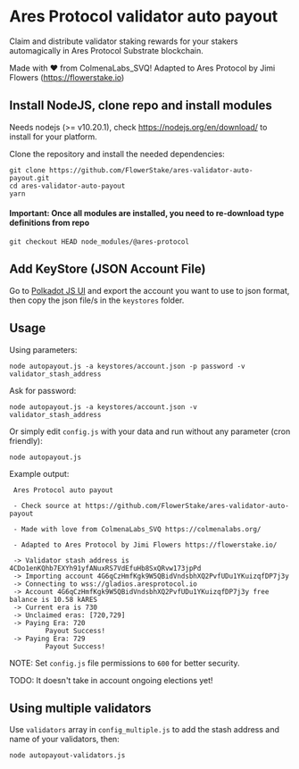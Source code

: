 # Ares Protocol validator auto payout

Claim and distribute validator staking rewards for your stakers automagically in Ares Protocol Substrate blockchain.

Made with ❤️ from ColmenaLabs_SVQ! Adapted to Ares Protocol by Jimi Flowers (https://flowerstake.io)

## Install NodeJS, clone repo and install modules

Needs nodejs (>= v10.20.1), check https://nodejs.org/en/download/ to install for your platform.

Clone the repository and install the needed dependencies:

```
git clone https://github.com/FlowerStake/ares-validator-auto-payout.git
cd ares-validator-auto-payout
yarn
```

#### Important: Once all modules are installed, you need to re-download type definitions from repo

```
git checkout HEAD node_modules/@ares-protocol
```

## Add KeyStore (JSON Account File)

Go to [Polkadot JS UI](https://js.aresprotocol.io/apps/#/accounts) and export the account you want to use to json format, then copy the json file/s in the `keystores` folder.

## Usage

Using parameters:

```
node autopayout.js -a keystores/account.json -p password -v validator_stash_address
```

Ask for password:

```
node autopayout.js -a keystores/account.json -v validator_stash_address
```

Or simply edit `config.js` with your data and run without any parameter (cron friendly):

```
node autopayout.js
```
Example output:

```
 Ares Protocol auto payout

 - Check source at https://github.com/FlowerStake/ares-validator-auto-payout

 - Made with love from ColmenaLabs_SVQ https://colmenalabs.org/

 - Adapted to Ares Protocol by Jimi Flowers https://flowerstake.io/

 -> Validator stash address is 4CDo1enKQhb7EXYh91yfANuxRS7VdEfuHb8SxQRvw173jpPd
 -> Importing account 4G6qCzHmfKgk9W5QBidVndsbhXQ2PvfUDu1YKuizqfDP7j3y
 -> Connecting to wss://gladios.aresprotocol.io
 -> Account 4G6qCzHmfKgk9W5QBidVndsbhXQ2PvfUDu1YKuizqfDP7j3y free balance is 10.58 kARES
 -> Current era is 730
 -> Unclaimed eras: [720,729]
 -> Paying Era: 720
         Payout Success!
 -> Paying Era: 729
         Payout Success!

```


NOTE: Set `config.js` file permissions to `600` for better security.

TODO: It doesn't take in account ongoing elections yet!

## Using multiple validators

Use `validators` array in `config_multiple.js` to add the stash address and name of your validators, then:

```
node autopayout-validators.js
```
